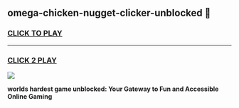 
## omega-chicken-nugget-clicker-unblocked 👋
<h3>
<a href="https://premium.freeplayer.one?title=omega-chicken-nugget-clicker-unblocked&ref=14F">CLICK TO PLAY</a></h3>
<hr>

<h3>
<a href="https://premium.freeplayer.one?title=omega-chicken-nugget-clicker-unblocked&ref=14F">CLICK 2 PLAY</a>
  
</h3>

<a href="https://premium.freeplayer.one?title=omega-chicken-nugget-clicker-unblocked&ref=12F/"><img src="https://clearcache.store/games.png"></a>


**worlds hardest game unblocked: Your Gateway to Fun and Accessible Online Gaming**
